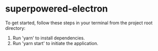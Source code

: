 # superpowered-electron

To get started, follow these steps in your terminal from the project root directory:

1. Run 'yarn' to install dependencies.
2. Run 'yarn start' to initiate the application.
